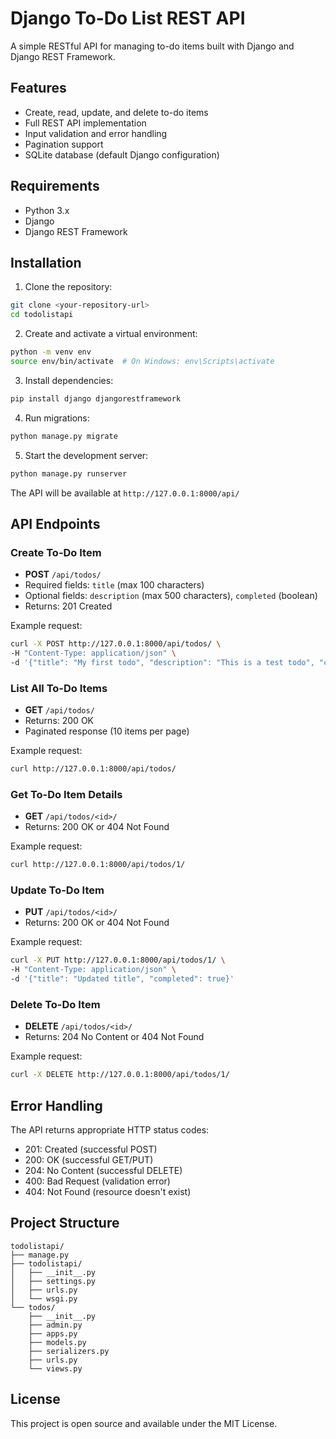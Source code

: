 # Django To-Do List REST API

A simple RESTful API for managing to-do items built with Django and Django REST Framework.

## Features

- Create, read, update, and delete to-do items
- Full REST API implementation
- Input validation and error handling
- Pagination support
- SQLite database (default Django configuration)

## Requirements

- Python 3.x
- Django
- Django REST Framework

## Installation

1. Clone the repository:

```bash
git clone <your-repository-url>
cd todolistapi
```

2. Create and activate a virtual environment:

```bash
python -m venv env
source env/bin/activate  # On Windows: env\Scripts\activate
```

3. Install dependencies:

```bash
pip install django djangorestframework
```

4. Run migrations:

```bash
python manage.py migrate
```

5. Start the development server:

```bash
python manage.py runserver
```

The API will be available at `http://127.0.0.1:8000/api/`

## API Endpoints

### Create To-Do Item

- **POST** `/api/todos/`
- Required fields: `title` (max 100 characters)
- Optional fields: `description` (max 500 characters), `completed` (boolean)
- Returns: 201 Created

Example request:

```bash
curl -X POST http://127.0.0.1:8000/api/todos/ \
-H "Content-Type: application/json" \
-d '{"title": "My first todo", "description": "This is a test todo", "completed": false}'
```

### List All To-Do Items

- **GET** `/api/todos/`
- Returns: 200 OK
- Paginated response (10 items per page)

Example request:

```bash
curl http://127.0.0.1:8000/api/todos/
```

### Get To-Do Item Details

- **GET** `/api/todos/<id>/`
- Returns: 200 OK or 404 Not Found

Example request:

```bash
curl http://127.0.0.1:8000/api/todos/1/
```

### Update To-Do Item

- **PUT** `/api/todos/<id>/`
- Returns: 200 OK or 404 Not Found

Example request:

```bash
curl -X PUT http://127.0.0.1:8000/api/todos/1/ \
-H "Content-Type: application/json" \
-d '{"title": "Updated title", "completed": true}'
```

### Delete To-Do Item

- **DELETE** `/api/todos/<id>/`
- Returns: 204 No Content or 404 Not Found

Example request:

```bash
curl -X DELETE http://127.0.0.1:8000/api/todos/1/
```

## Error Handling

The API returns appropriate HTTP status codes:

- 201: Created (successful POST)
- 200: OK (successful GET/PUT)
- 204: No Content (successful DELETE)
- 400: Bad Request (validation error)
- 404: Not Found (resource doesn't exist)

## Project Structure

```
todolistapi/
├── manage.py
├── todolistapi/
│   ├── __init__.py
│   ├── settings.py
│   ├── urls.py
│   └── wsgi.py
└── todos/
    ├── __init__.py
    ├── admin.py
    ├── apps.py
    ├── models.py
    ├── serializers.py
    ├── urls.py
    └── views.py
```

## License

This project is open source and available under the MIT License.
